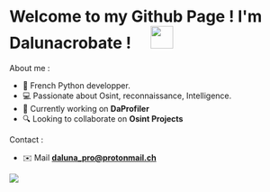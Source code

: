 
# Welcome to my Github Page ! I'm Dalunacrobate ! &emsp;<img src="https://github.com/TheDudeThatCode/TheDudeThatCode/blob/master/Assets/Hi.gif" width="40px">

About me :
- 🚀 French Python developper.
- 💻 Passionate about Osint, reconnaissance, Intelligence.
- 🔭 Currently working on <strong>DaProfiler</strong>
- 🔍 Looking to collaborate on <strong>Osint Projects</strong>

Contact :
- ✉️ Mail **daluna_pro@protonmail.ch**

<img src="https://github-readme-stats.vercel.app/api?username=Dalunacrobate&show_icons=true&title_color=03fc90&icon_color=03fc90&text_color=03fc90&bg_color=002b19">
